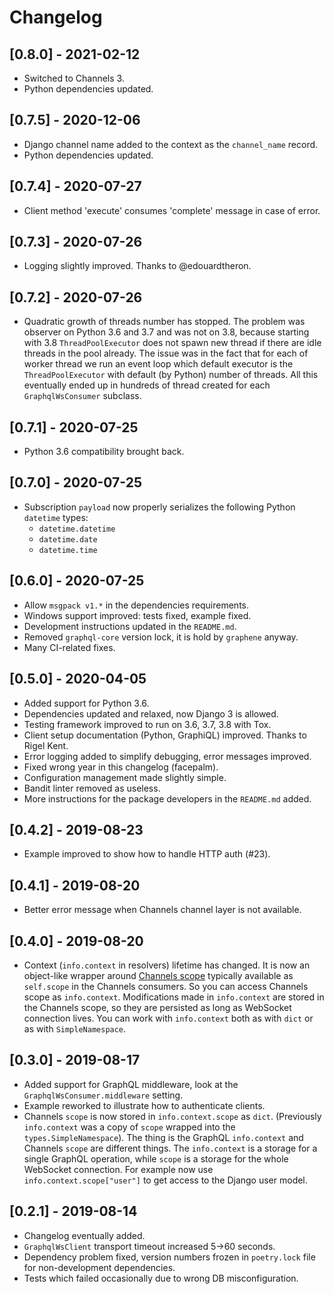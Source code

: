 <!--
Copyright (C) DATADVANCE, 2010-2021

Permission is hereby granted, free of charge, to any person obtaining a
copy of this software and associated documentation files (the
"Software"), to deal in the Software without restriction, including
without limitation the rights to use, copy, modify, merge, publish,
distribute, sublicense, and/or sell copies of the Software, and to
permit persons to whom the Software is furnished to do so, subject to
the following conditions:

The above copyright notice and this permission notice shall be included
in all copies or substantial portions of the Software.

THE SOFTWARE IS PROVIDED "AS IS", WITHOUT WARRANTY OF ANY KIND, EXPRESS
OR IMPLIED, INCLUDING BUT NOT LIMITED TO THE WARRANTIES OF
MERCHANTABILITY, FITNESS FOR A PARTICULAR PURPOSE AND NONINFRINGEMENT.
IN NO EVENT SHALL THE AUTHORS OR COPYRIGHT HOLDERS BE LIABLE FOR ANY
CLAIM, DAMAGES OR OTHER LIABILITY, WHETHER IN AN ACTION OF CONTRACT,
TORT OR OTHERWISE, ARISING FROM, OUT OF OR IN CONNECTION WITH THE
SOFTWARE OR THE USE OR OTHER DEALINGS IN THE SOFTWARE.
-->

# Changelog

## [0.8.0] - 2021-02-12

- Switched to Channels 3.
- Python dependencies updated.

## [0.7.5] - 2020-12-06

- Django channel name added to the context as the `channel_name` record.
- Python dependencies updated.

## [0.7.4] - 2020-07-27

- Client method 'execute' consumes 'complete' message in case of error.

## [0.7.3] - 2020-07-26

- Logging slightly improved. Thanks to @edouardtheron.

## [0.7.2] - 2020-07-26

- Quadratic growth of threads number has stopped. The problem was
  observer on Python 3.6 and 3.7 and was not on 3.8, because starting
  with 3.8 `ThreadPoolExecutor` does not spawn new thread if there are
  idle threads in the pool already. The issue was in the fact that for
  each of worker thread we run an event loop which default executor is
  the `ThreadPoolExecutor` with default (by Python) number of threads.
  All this eventually ended up in hundreds of thread created for each
  `GraphqlWsConsumer` subclass.

## [0.7.1] - 2020-07-25

- Python 3.6 compatibility brought back.

## [0.7.0] - 2020-07-25

- Subscription `payload` now properly serializes the following Python
  `datetime` types:
  - `datetime.datetime`
  - `datetime.date`
  - `datetime.time`

## [0.6.0] - 2020-07-25

- Allow `msgpack v1.*` in the dependencies requirements.
- Windows support improved: tests fixed, example fixed.
- Development instructions updated in the `README.md`.
- Removed `graphql-core` version lock, it is hold by `graphene` anyway.
- Many CI-related fixes.

## [0.5.0] - 2020-04-05

- Added support for Python 3.6.
- Dependencies updated and relaxed, now Django 3 is allowed.
- Testing framework improved to run on 3.6, 3.7, 3.8 with Tox.
- Client setup documentation (Python, GraphiQL) improved. Thanks to
  Rigel Kent.
- Error logging added to simplify debugging, error messages improved.
- Fixed wrong year in this changelog (facepalm).
- Configuration management made slightly simple.
- Bandit linter removed as useless.
- More instructions for the package developers in the `README.md` added.

## [0.4.2] - 2019-08-23

- Example improved to show how to handle HTTP auth (#23).

## [0.4.1] - 2019-08-20

- Better error message when Channels channel layer is not available.

## [0.4.0] - 2019-08-20

- Context (`info.context` in resolvers) lifetime has changed. It is now
  an object-like wrapper around [Channels
  scope](https://channels.readthedocs.io/en/latest/topics/consumers.html#scope)
  typically available as `self.scope` in the Channels consumers. So you
  can access Channels scope as `info.context`. Modifications made in
  `info.context` are stored in the Channels scope, so they are persisted
  as long as WebSocket connection lives. You can work with
  `info.context` both as with `dict` or as with `SimpleNamespace`.

## [0.3.0] - 2019-08-17

- Added support for GraphQL middleware, look at the
  `GraphqlWsConsumer.middleware` setting.
- Example reworked to illustrate how to authenticate clients.
- Channels `scope` is now stored in `info.context.scope` as `dict`.
  (Previously `info.context` was a copy of `scope` wrapped into the
  `types.SimpleNamespace`). The thing is the GraphQL `info.context` and
  Channels `scope` are different things. The `info.context` is a storage
  for a single GraphQL operation, while `scope` is a storage for the
  whole WebSocket connection. For example now use
  `info.context.scope["user"]` to get access to the Django user model.

## [0.2.1] - 2019-08-14

- Changelog eventually added.
- `GraphqlWsClient` transport timeout increased 5->60 seconds.
- Dependency problem fixed, version numbers frozen in `poetry.lock` file
  for non-development dependencies.
- Tests which failed occasionally due to wrong DB misconfiguration.
